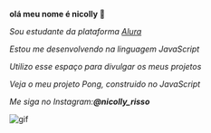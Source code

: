 **olá meu nome é nicolly 💚**

_Sou estudante da plataforma [Alura](https://www.alura.com.br)_

_Estou me desenvolvendo na linguagem JavaScript_

_Utilizo esse espaço para divulgar os meus projetos_

_Veja o meu projeto Pong, construido no JavaScript_

_Me siga no Instagram:**@nicolly_risso**_

![gif](https://media1.tenor.com/m/oZiVc4MAVGEAAAAd/luan-santana-dance.gif)
